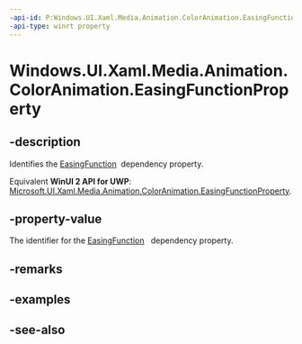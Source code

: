 ```yaml
---
-api-id: P:Windows.UI.Xaml.Media.Animation.ColorAnimation.EasingFunctionProperty
-api-type: winrt property
---
```


<!-- Property syntax
public Windows.UI.Xaml.DependencyProperty EasingFunctionProperty { get; }
-->

# Windows.UI.Xaml.Media.Animation.ColorAnimation.EasingFunctionProperty

## -description
Identifies the [EasingFunction](coloranimation_easingfunction.md)  dependency property.

Equivalent **WinUI 2 API for UWP**: [Microsoft.UI.Xaml.Media.Animation.ColorAnimation.EasingFunctionProperty](/windows/winui/api/microsoft.ui.xaml.media.animation.coloranimation.easingfunctionproperty).

## -property-value
The identifier for the [EasingFunction](coloranimation_easingfunction.md)   dependency property.

## -remarks

## -examples

## -see-also
